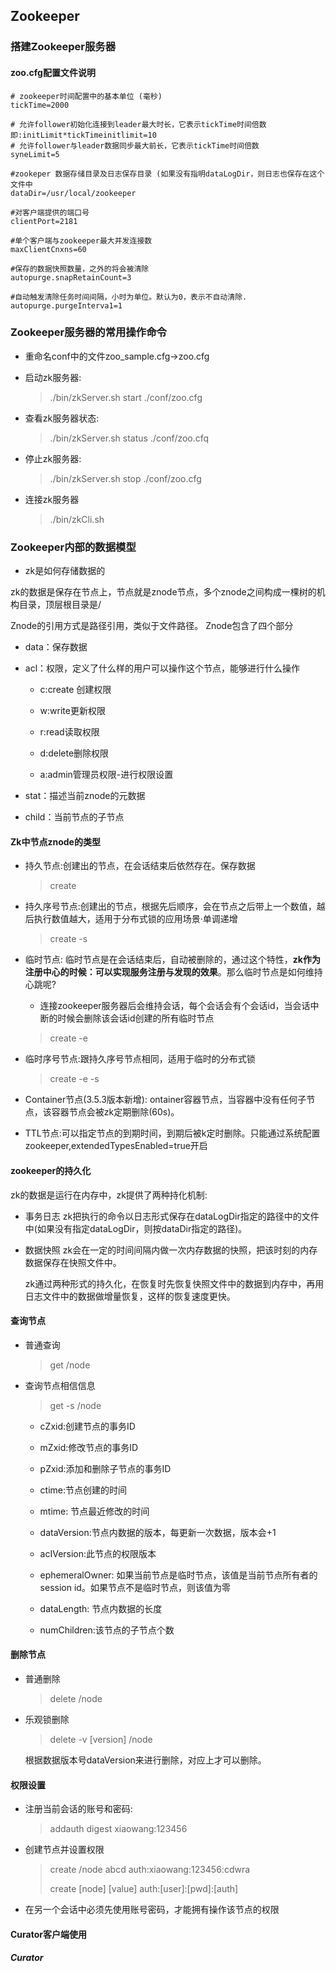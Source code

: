 ## Zookeeper

### 搭建Zookeeper服务器

#### zoo.cfg配置文件说明

```
# zookeeper时间配置中的基本单位 (毫秒)
tickTime=2000

# 允许follower初始化连接到leader最大时长，它表示tickTime时间倍数 即:initLimit*tickTimeinitlimit=10
# 允许follower与leader数据同步最大前长，它表示tickTime时间倍数
syneLimit=5

#zookeper 数据存储目录及日志保存目录 (如果没有指明dataLogDir，则日志也保存在这个文件中
dataDir=/usr/local/zookeeper

#对客户端提供的端口号
clientPort=2181

#单个客户端与zookeeper最大并发连接数
maxClientCnxns=60

#保存的数据快照数量，之外的将会被清除
autopurge.snapRetainCount=3

#自动触发清除任务时间间隔，小时为单位。默认为0，表示不自动清除.
autopurge.purgeInterva1=1
```

### Zookeeper服务器的常用操作命令

- 重命名conf中的文件zoo_sample.cfg->zoo.cfg

- 启动zk服务器:
  
  > ./bin/zkServer.sh start ./conf/zoo.cfg

- 查看zk服务器状态:
  
  > ./bin/zkServer.sh status ./conf/zoo.cfq

- 停止zk服务器:
  
  > ./bin/zkServer.sh stop ./conf/zoo.cfg

- 连接zk服务器
  
  > ./bin/zkCli.sh

### Zookeeper内部的数据模型

- zk是如何存储数据的

zk的数据是保存在节点上，节点就是znode节点，多个znode之间构成一棵树的机构目录，顶层根目录是/

Znode的引用方式是路径引用，类似于文件路径。
Znode包含了四个部分

- data：保存数据

- acl：权限，定义了什么样的用户可以操作这个节点，能够进行什么操作
  
  - c:create 创建权限
  
  - w:write更新权限
  
  - r:read读取权限
  
  - d:delete删除权限
  
  - a:admin管理员权限-进行权限设置

- stat：描述当前znode的元数据

- child：当前节点的子节点

#### Zk中节点znode的类型

- 持久节点:创建出的节点，在会话结束后依然存在。保存数据
  
  > create 

- 持久序号节点:创建出的节点，根据先后顺序，会在节点之后带上一个数值，越后执行数值越大，适用于分布式锁的应用场景·单调递增
  
  > create -s

- 临时节点:
  临时节点是在会话结束后，自动被删除的，通过这个特性，**zk作为注册中心的时候：可以实现服务注册与发现的效果**。那么临时节点是如何维持心跳呢?
  
  - 连接zookeeper服务器后会维持会话，每个会话会有个会话id，当会话中断的时候会删除该会话id创建的所有临时节点
  
  > create -e

- 临时序号节点:跟持久序号节点相同，适用于临时的分布式锁
  
  > create -e -s

- Container节点(3.5.3版本新增): ontainer容器节点，当容器中没有任何子节点，该容器节点会被zk定期删除(60s)。

- TTL节点:可以指定节点的到期时间，到期后被k定时删除。只能通过系统配置 zookeeper,extendedTypesEnabled=true开启

#### zookeeper的持久化

zk的数据是运行在内存中，zk提供了两种持化机制:

- 事务日志
  zk把执行的命令以日志形式保存在dataLogDir指定的路径中的文件中(如果没有指定dataLogDir，则按dataDir指定的路径)。

- 数据快照
  zk会在一定的时间间隔内做一次内存数据的快照，把该时刻的内存数据保存在快照文件中。
  
  

  zk通过两种形式的持久化，在恢复时先恢复快照文件中的数据到内存中，再用日志文件中的数据做增量恢复，这样的恢复速度更快。

#### 查询节点

- 普通查询  
  
  > get  /node

- 查询节点相信信息
  
  > get -s /node
  
  - cZxid:创建节点的事务ID
  
  - mZxid:修改节点的事务ID
  
  - pZxid:添加和删除子节点的事务ID
  
  - ctime:节点创建的时间
  
  - mtime: 节点最近修改的时间
  
  - dataVersion:节点内数据的版本，每更新一次数据，版本会+1
  
  - acIVersion:此节点的权限版本
  
  - ephemeralOwner: 如果当前节点是临时节点，该值是当前节点所有者的session id。如果节点不是临时节点，则该值为零
  
  - dataLength: 节点内数据的长度
  
  - numChildren:该节点的子节点个数

#### 删除节点

- 普通删除
  
  > delete /node

- 乐观锁删除
  
  > delete -v [version] /node
  
  根据数据版本号dataVersion来进行删除，对应上才可以删除。 

#### 权限设置

- 注册当前会话的账号和密码:
  
  > addauth digest xiaowang:123456

- 创建节点并设置权限
  
  > create /node abcd auth:xiaowang:123456:cdwra
  > 
  > create [node] [value] auth:[user]:[pwd]:[auth]

- 在另一个会话中必须先使用账号密码，才能拥有操作该节点的权限

#### Curator客户端使用

##### Curator
